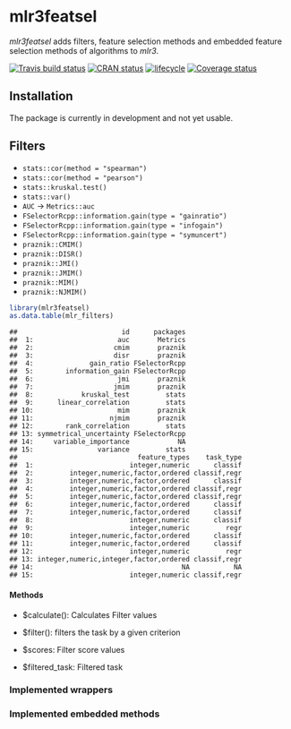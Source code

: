 
# mlr3featsel

*mlr3featsel* adds filters, feature selection methods and embedded
feature selection methods of algorithms to *mlr3*.

[![Travis build
status](https://travis-ci.org/mlr-org/mlr3featsel.svg?branch=master)](https://travis-ci.org/mlr-org/mlr3featsel)
[![CRAN
status](https://www.r-pkg.org/badges/version/mlr3featsel)](https://cran.r-project.org/package=mlr3featsel)
[![lifecycle](https://img.shields.io/badge/lifecycle-experimental-orange.svg)](https://www.tidyverse.org/lifecycle/#experimental)
[![Coverage
status](https://codecov.io/gh/mlr-org/mlr3featsel/branch/master/graph/badge.svg)](https://codecov.io/github/mlr-org/mlr3featsel?branch=master)

## Installation

The package is currently in development and not yet usable.

## Filters

  - `stats::cor(method = "spearman")`
  - `stats::cor(method = "pearson")`
  - `stats::kruskal.test()`
  - `stats::var()`
  - `AUC` -\> `Metrics::auc`
  - `FSelectorRcpp::information.gain(type = "gainratio")`
  - `FSelectorRcpp::information.gain(type = "infogain")`
  - `FSelectorRcpp::information.gain(type = "symuncert")`
  - `praznik::CMIM()`
  - `praznik::DISR()`
  - `praznik::JMI()`
  - `praznik::JMIM()`
  - `praznik::MIM()`
  - `praznik::NJMIM()`

<!-- end list -->

``` r
library(mlr3featsel)
as.data.table(mlr_filters)
```

    ##                          id      packages
    ##  1:                     auc       Metrics
    ##  2:                    cmim       praznik
    ##  3:                    disr       praznik
    ##  4:              gain_ratio FSelectorRcpp
    ##  5:        information_gain FSelectorRcpp
    ##  6:                     jmi       praznik
    ##  7:                    jmim       praznik
    ##  8:            kruskal_test         stats
    ##  9:      linear_correlation         stats
    ## 10:                     mim       praznik
    ## 11:                   njmim       praznik
    ## 12:        rank_correlation         stats
    ## 13: symmetrical_uncertainty FSelectorRcpp
    ## 14:     variable_importance            NA
    ## 15:                variance         stats
    ##                              feature_types    task_type
    ##  1:                        integer,numeric      classif
    ##  2:         integer,numeric,factor,ordered classif,regr
    ##  3:         integer,numeric,factor,ordered      classif
    ##  4:         integer,numeric,factor,ordered classif,regr
    ##  5:         integer,numeric,factor,ordered classif,regr
    ##  6:         integer,numeric,factor,ordered      classif
    ##  7:         integer,numeric,factor,ordered      classif
    ##  8:                        integer,numeric      classif
    ##  9:                        integer,numeric         regr
    ## 10:         integer,numeric,factor,ordered      classif
    ## 11:         integer,numeric,factor,ordered      classif
    ## 12:                        integer,numeric         regr
    ## 13: integer,numeric,integer,factor,ordered classif,regr
    ## 14:                                     NA           NA
    ## 15:                        integer,numeric classif,regr

#### Methods

  - $calculate(): Calculates Filter values

  - $filter(): filters the task by a given criterion

  - $scores: Filter score values

  - $filtered\_task: Filtered task

### Implemented wrappers

### Implemented embedded methods
